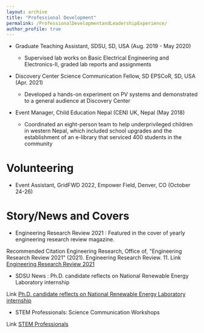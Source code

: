 ```yaml
---
layout: archive
title: "Professional Development"
permalink: /ProfessionalDevelopmentandLeadershipExperience/
author_profile: true
---
```



* Graduate Teaching Assistant, SDSU, SD, USA (Aug. 2019 - May 2020)
  * Supervised lab works on Basic Electrical Engineering and Electronics-II, graded lab reports and assignments

* Discovery Center Science Communication Fellow, SD EPSCoR, SD, USA (Apr. 2021)
  * Developed a hands-on experiment on PV systems and demonstrated to a general audience at Discovery Center

* Event Manager, Child Education Nepal (CEN) UK, Nepal (May 2018)
  * Coordinated an eight-person team to help underprivileged children in western Nepal, which included school upgrades and the establishment of an e-library that serviced 400 students in the community


Volunteering
======

* Event Assistant, GridFWD 2022, Empower Field, Denver, CO (October 24-26)
 
 
Story/News and Covers
======

* Engineering Research Review 2021 : Featured in the cover of yearly engineering research review magazine.

Recommended Citation
Engineering Research, Office of, "Engineering Research Review 2021" (2021). Engineering Research Review. 11.
Link [Engineering Research Review 2021](https://openprairie.sdstate.edu/eng_research/11)


* SDSU News : Ph.D. candidate reflects on National Renewable Energy Laboratory internship

Link [Ph.D. candidate reflects on National Renewable Energy Laboratory internship](https://www.sdstate.edu/news/2023/01/phd-candidate-reflects-national-renewable-energy-laboratory-internship)


* STEM Professionals: Science Communication Workshops

Link [STEM Professionals](https://www.sd-discovery.org/stem_professionals.php)
